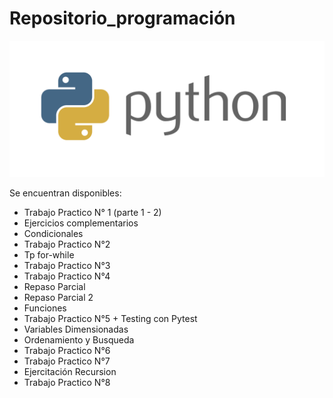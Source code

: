 # Repositorio_programación

![Imagen ilustrativa de lenguaje](phyton.png)

Se encuentran disponibles: 
- Trabajo Practico N° 1 (parte 1 - 2)
- Ejercicios complementarios
- Condicionales
- Trabajo Practico N°2
- Tp for-while
- Trabajo Practico N°3
- Trabajo Practico N°4
- Repaso Parcial
- Repaso Parcial 2
- Funciones
- Trabajo Practico N°5 + Testing con Pytest
- Variables Dimensionadas
- Ordenamiento y Busqueda
- Trabajo Practico N°6
- Trabajo Practico N°7
- Ejercitación Recursion
- Trabajo Practico N°8
